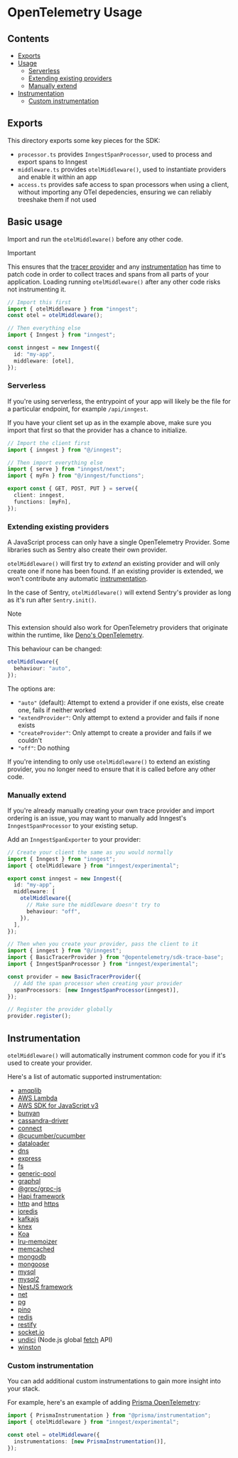 # OpenTelemetry Usage

## Contents

- [Exports](#exports)
- [Usage](#basic-usage)
  - [Serverless](#serverless)
  - [Extending existing providers](#extending-existing-providers)
  - [Manually extend](#manually-extend)
- [Instrumentation](#instrumentation)
  - [Custom instrumentation](#custom-instrumentation)

## Exports

This directory exports some key pieces for the SDK:

- `processor.ts` provides `InngestSpanProcessor`, used to process and export
  spans to Inngest
- `middleware.ts` provides `otelMiddleware()`, used to instantiate providers and
  enable it within an app
- `access.ts` provides safe access to span processors when using a client,
  without importing any OTel depedencies, ensuring we can reliably treeshake
  them if not used

## Basic usage

Import and run the `otelMiddleware()` before any other code.

> [!IMPORTANT]
> This ensures that the [tracer
> provider](https://opentelemetry.io/docs/concepts/signals/traces/#tracer-provider)
> and any
> [instrumentation](https://opentelemetry.io/docs/concepts/instrumentation/) has
> time to patch code in order to collect traces and spans from all parts of your
> application. Loading running `otelMiddleware()` after any other code risks not
> instrumenting it.

```ts
// Import this first
import { otelMiddleware } from "inngest";
const otel = otelMiddleware();

// Then everything else
import { Inngest } from "inngest";

const inngest = new Inngest({
  id: "my-app",
  middleware: [otel],
});
```

### Serverless

If you're using serverless, the entrypoint of your app will likely be the file
for a particular endpoint, for example `/api/inngest`.

If you have your client set up as in the example above, make sure you import
that first so that the provider has a chance to initialize.

```ts
// Import the client first
import { inngest } from "@/inngest";

// Then import everything else
import { serve } from "inngest/next";
import { myFn } from "@/inngest/functions";

export const { GET, POST, PUT } = serve({
  client: inngest,
  functions: [myFn],
});
```

### Extending existing providers

A JavaScript process can only have a single OpenTelemetry Provider. Some
libraries such as Sentry also create their own provider.

`otelMiddleware()` will first try to _extend_ an existing provider and will only
create one if none has been found. If an existing provider is extended, we won't
contribute any automatic [instrumentation](#instrumentation).

In the case of Sentry, `otelMiddleware()` will extend Sentry's provider as long
as it's run after `Sentry.init()`.

> [!NOTE]
> This extension should also work for OpenTelemetry providers that originate
> within the runtime, like [Deno's OpenTelemetry](https://docs.deno.com/runtime/fundamentals/open_telemetry/).

This behaviour can be changed:

```ts
otelMiddleware({
  behaviour: "auto",
});
```

The options are:

- `"auto"` (default): Attempt to extend a provider if one exists, else create one, fails
  if neither worked
- `"extendProvider"`: Only attempt to extend a provider and fails if none exists
- `"createProvider"`: Only attempt to create a provider and fails if we couldn't
- `"off"`: Do nothing

If you're intending to only use `otelMiddleware()` to extend an existing
provider, you no longer need to ensure that it is called before any other code.

### Manually extend

If you're already manually creating your own trace provider and import ordering
is an issue, you may want to manually add Inngest's `InngestSpanProcessor` to
your existing setup.

Add an `InngestSpanExporter` to your provider:

```ts
// Create your client the same as you would normally
import { Inngest } from "inngest";
import { otelMiddleware } from "inngest/experimental";

export const inngest = new Inngest({
  id: "my-app",
  middleware: [
    otelMiddleware({
      // Make sure the middleware doesn't try to
      behaviour: "off",
    }),
  ],
});
```

```ts
// Then when you create your provider, pass the client to it
import { inngest } from "@/inngest";
import { BasicTracerProvider } from "@opentelemetry/sdk-trace-base";
import { InngestSpanProcessor } from "inngest/experimental";

const provider = new BasicTracerProvider({
  // Add the span processor when creating your provider
  spanProcessors: [new InngestSpanProcessor(inngest)],
});

// Register the provider globally
provider.register();
```

## Instrumentation

`otelMiddleware()` will automatically instrument common code for you if it's
used to create your provider.

Here's a list of automatic supported instrumentation:

- [amqplib](https://www.npmjs.com/package/amqplib)
- [AWS Lambda](https://docs.aws.amazon.com/lambda/latest/dg/nodejs-handler.html)
- [AWS SDK for JavaScript v3](https://github.com/aws/aws-sdk-js-v3)
- [bunyan](https://www.npmjs.com/package/bunyan)
- [cassandra-driver](https://www.npmjs.com/package/cassandra-driver)
- [connect](https://github.com/senchalabs/connect)
- [@cucumber/cucumber](https://www.npmjs.com/package/@cucumber/cucumber)
- [dataloader](https://www.npmjs.com/package/dataloader)
- [dns](http://nodejs.org/dist/latest/docs/api/dns.html)
- [express](https://github.com/expressjs/express)
- [fs](http://nodejs.org/dist/latest/docs/api/fs.html)
- [generic-pool](https://github.com/coopernurse/node-pool)
- [graphql](https://www.npmjs.com/package/graphql)
- [@grpc/grpc-js](https://grpc.io/blog/grpc-js-1.0/)
- [Hapi framework](https://www.npmjs.com/package/@hapi/hapi)
- [http](https://nodejs.org/api/http.html) and
  [https](https://nodejs.org/api/https.html)
- [ioredis](https://github.com/luin/ioredis)
- [kafkajs](https://www.npmjs.com/package/kafkajs)
- [knex](https://github.com/knex/knex)
- [Koa](https://github.com/koajs/koa)
- [lru-memoizer](https://github.com/jfromaniello/lru-memoizer)
- [memcached](https://www.npmjs.com/package/memcached)
- [mongodb](https://github.com/mongodb/node-mongodb-native)
- [mongoose](https://github.com/Automattic/mongoose)
- [mysql](https://www.npmjs.com/package/mysql)
- [mysql2](https://github.com/sidorares/node-mysql2)
- [NestJS framework](https://nestjs.com/)
- [net](http://nodejs.org/dist/latest/docs/api/net.html)
- [pg](https://github.com/brianc/node-postgres)
- [pino](https://www.npmjs.com/package/pino)
- [redis](https://github.com/NodeRedis/node_redis)
- [restify](https://github.com/restify/node-restify)
- [socket.io](https://github.com/socketio/socket.io)
- [undici](https://undici.nodejs.org/) (Node.js global
  [fetch](https://nodejs.org/docs/latest/api/globals.html#fetch) API)
- [winston](https://www.npmjs.com/package/winston)

### Custom instrumentation

You can add additional custom instrumentations to gain more insight into your
stack.

For example, here's an example of adding [Prisma
OpenTelemetry](https://www.prisma.io/docs/orm/prisma-client/observability-and-logging/opentelemetry-tracing):

```ts
import { PrismaInstrumentation } from "@prisma/instrumentation";
import { otelMiddleware } from "inngest/experimental";

const otel = otelMiddleware({
  instrumentations: [new PrismaInstrumentation()],
});
```
